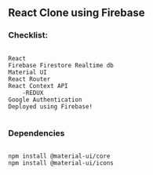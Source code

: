 ## React Clone using Firebase

### Checklist:

```shell

React
Firebase Firestore Realtime db
Material UI
React Router
React Context API
    -REDUX
Google Authentication
Deployed using Firebase!


```

### Dependencies

```shell

npm install @material-ui/core
npm install @material-ui/icons

```
